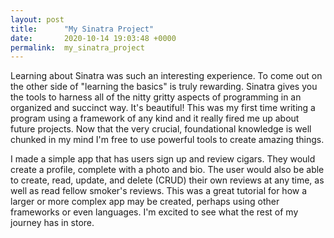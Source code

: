 ```yaml
---
layout: post
title:      "My Sinatra Project"
date:       2020-10-14 19:03:48 +0000
permalink:  my_sinatra_project
---
```



Learning about Sinatra was such an interesting experience. To come out on the other side of "learning the basics" is truly rewarding. Sinatra gives you the tools to harness all of the nitty gritty aspects of programming in an organized and succinct way. It's beautiful! This was my first time writing a program using a framework of any kind and it really fired me up about future projects. Now that the very crucial, foundational knowledge is well chunked in my mind I'm free to use powerful tools to create amazing things.

I made a simple app that has users sign up and review cigars. They would create a profile, complete with a photo and bio. The user would also be able to create, read, update, and delete (CRUD) their own reviews at any time, as well as read fellow smoker's reviews. This was a great tutorial for how a larger or more complex app may be created, perhaps using other frameworks or even languages. I'm excited to see what the rest of my journey has in store.

